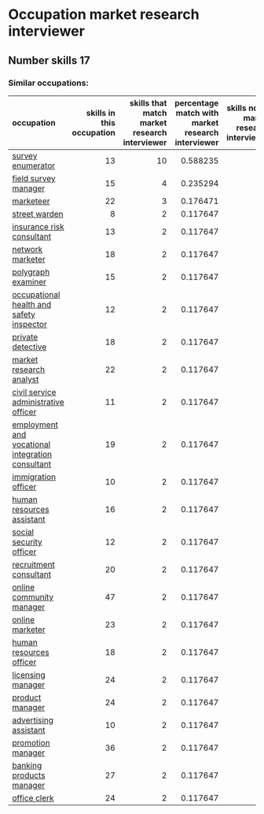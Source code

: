 # Occupation market research interviewer
## Number skills 17
### Similar occupations:
| occupation                                                                                              |   skills in this occupation |   skills that match market research interviewer |   percentage match with market research interviewer |   skills not in market research interviewer |
|:--------------------------------------------------------------------------------------------------------|----------------------------:|------------------------------------------------:|----------------------------------------------------:|--------------------------------------------:|
| [survey enumerator](survey_enumerator.md)                                                               |                          13 |                                              10 |                                            0.588235 |                                           3 |
| [field survey manager](field_survey_manager.md)                                                         |                          15 |                                               4 |                                            0.235294 |                                          11 |
| [marketeer](marketeer.md)                                                                               |                          22 |                                               3 |                                            0.176471 |                                          19 |
| [street warden](street_warden.md)                                                                       |                           8 |                                               2 |                                            0.117647 |                                           6 |
| [insurance risk consultant](insurance_risk_consultant.md)                                               |                          13 |                                               2 |                                            0.117647 |                                          11 |
| [network marketer](network_marketer.md)                                                                 |                          18 |                                               2 |                                            0.117647 |                                          16 |
| [polygraph examiner](polygraph_examiner.md)                                                             |                          15 |                                               2 |                                            0.117647 |                                          13 |
| [occupational health and safety inspector](occupational_health_and_safety_inspector.md)                 |                          12 |                                               2 |                                            0.117647 |                                          10 |
| [private detective](private_detective.md)                                                               |                          18 |                                               2 |                                            0.117647 |                                          16 |
| [market research analyst](market_research_analyst.md)                                                   |                          22 |                                               2 |                                            0.117647 |                                          20 |
| [civil service administrative officer](civil_service_administrative_officer.md)                         |                          11 |                                               2 |                                            0.117647 |                                           9 |
| [employment and vocational integration consultant](employment_and_vocational_integration_consultant.md) |                          19 |                                               2 |                                            0.117647 |                                          17 |
| [immigration officer](immigration_officer.md)                                                           |                          10 |                                               2 |                                            0.117647 |                                           8 |
| [human resources assistant](human_resources_assistant.md)                                               |                          16 |                                               2 |                                            0.117647 |                                          14 |
| [social security officer](social_security_officer.md)                                                   |                          12 |                                               2 |                                            0.117647 |                                          10 |
| [recruitment consultant](recruitment_consultant.md)                                                     |                          20 |                                               2 |                                            0.117647 |                                          18 |
| [online community manager](online_community_manager.md)                                                 |                          47 |                                               2 |                                            0.117647 |                                          45 |
| [online marketer](online_marketer.md)                                                                   |                          23 |                                               2 |                                            0.117647 |                                          21 |
| [human resources officer](human_resources_officer.md)                                                   |                          18 |                                               2 |                                            0.117647 |                                          16 |
| [licensing manager](licensing_manager.md)                                                               |                          24 |                                               2 |                                            0.117647 |                                          22 |
| [product manager](product_manager.md)                                                                   |                          24 |                                               2 |                                            0.117647 |                                          22 |
| [advertising assistant](advertising_assistant.md)                                                       |                          10 |                                               2 |                                            0.117647 |                                           8 |
| [promotion manager](promotion_manager.md)                                                               |                          36 |                                               2 |                                            0.117647 |                                          34 |
| [banking products manager](banking_products_manager.md)                                                 |                          27 |                                               2 |                                            0.117647 |                                          25 |
| [office clerk](office_clerk.md)                                                                         |                          24 |                                               2 |                                            0.117647 |                                          22 |
